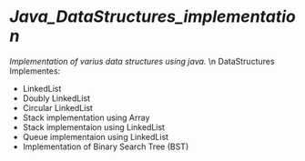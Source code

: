 # ***Java_DataStructures_implementation***
*Implementation of varius data structures using java.*
\n DataStructures Implementes:
* LinkedList
* Doubly LinkedList
* Circular LinkedList
* Stack implementation using Array
* Stack implementaion using LinkedList
* Queue implementaion using LinkedList
* Implementation of Binary Search Tree (BST)
